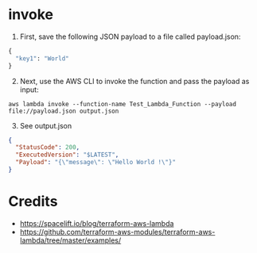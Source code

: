# invoke
1. First, save the following JSON payload to a file called payload.json:
```python
{
  "key1": "World"
}
```
2. Next, use the AWS CLI to invoke the function and pass the payload as input:
```console
aws lambda invoke --function-name Test_Lambda_Function --payload file://payload.json output.json

```
3. See output.json
```json
{
  "StatusCode": 200,
  "ExecutedVersion": "$LATEST",
  "Payload": "{\"message\": \"Hello World !\"}"
}

```
# Credits

- https://spacelift.io/blog/terraform-aws-lambda
- https://github.com/terraform-aws-modules/terraform-aws-lambda/tree/master/examples/